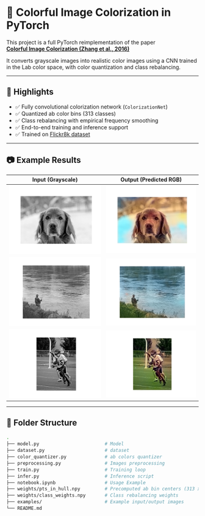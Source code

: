 # 🎨 Colorful Image Colorization in PyTorch

This project is a full PyTorch reimplementation of the paper  
**[Colorful Image Colorization (Zhang et al., 2016)](https://arxiv.org/abs/1603.08511)**

It converts grayscale images into realistic color images using a CNN trained in the Lab color space, with color quantization and class rebalancing.

---

## 📌 Highlights

- ✅ Fully convolutional colorization network (`ColorizationNet`)
- ✅ Quantized ab color bins (313 classes)
- ✅ Class rebalancing with empirical frequency smoothing
- ✅ End-to-end training and inference support
- ✅ Trained on [Flickr8k dataset](https://www.kaggle.com/datasets/adityajn105/flickr8k)

---

## 📷 Example Results

| Input (Grayscale) | Output (Predicted RGB) |
|-------------------|------------------------|
| ![input](examples/gray1.png) | ![output](examples/colorized1.png) |
| ![input](examples/gray2.png) | ![output](examples/colorized2.png) |
| ![input](examples/gray3.png) | ![output](examples/colorized3.png) |

---

## 📁 Folder Structure

```bash
.
├── model.py                        # Model 
├── dataset.py                      # dataset
├── color_quantizer.py              # ab colors quantizer
├── preprocessing.py                # Images preprocessing
├── train.py                        # Training loop
├── infer.py                        # Inference script
├── notebook.ipynb                  # Usage Example
├── weights/pts_in_hull.npy         # Precomputed ab bin centers (313 x 2)
├── weights/class_weights.npy       # Class rebalancing weights
├── examples/                       # Example input/output images
└── README.md
